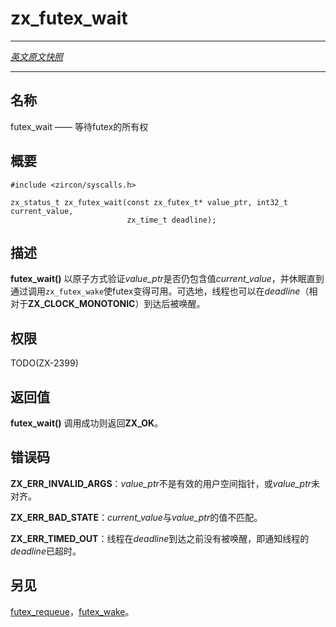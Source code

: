 # zx_futex_wait
---

[*英文原文快照*](https://github.com/fuchsia-mirror/zircon/blob/9b1d42b6f62ed4a4fe443eb03e020c74abcc8875/docs/syscalls/futex_wait.md)

---
<!-- ## NAME -->
## 名称

<!-- futex_wait - Wait on a futex. -->
futex_wait —— 等待futex的所有权

<!-- ## SYNOPSIS -->
## 概要

```
#include <zircon/syscalls.h>

zx_status_t zx_futex_wait(const zx_futex_t* value_ptr, int32_t current_value,
                          zx_time_t deadline);
```

<!-- ## DESCRIPTION -->
## 描述

<!-- **futex_wait**() atomically verifies that *value_ptr* still contains the value
*current_value* and sleeps until the futex is made available by a call to
`zx_futex_wake`. Optionally, the thread can also be woken up after the
*deadline* (with respect to **ZX_CLOCK_MONOTONIC**) passes. -->
**futex_wait()** 以原子方式验证*value_ptr*是否仍包含值*current_value*，并休眠直到通过调用`zx_futex_wake`使futex变得可用。可选地，线程也可以在*deadline*（相对于**ZX_CLOCK_MONOTONIC**）到达后被唤醒。

<!-- ## RIGHTS -->
## 权限

TODO(ZX-2399)

<!-- ## RETURN VALUE -->
## 返回值

<!-- **futex_wait**() returns **ZX_OK** on success. -->
**futex_wait()** 调用成功则返回**ZX_OK**。

<!-- ## ERRORS -->
## 错误码

<!-- **ZX_ERR_INVALID_ARGS**  *value_ptr* is not a valid userspace pointer, or
*value_ptr* is not aligned. -->
**ZX_ERR_INVALID_ARGS**：*value_ptr*不是有效的用户空间指针，或*value_ptr*未对齐。

<!-- **ZX_ERR_BAD_STATE**  *current_value* does not match the value at *value_ptr*. -->
**ZX_ERR_BAD_STATE**：*current_value*与*value_ptr*的值不匹配。

<!-- **ZX_ERR_TIMED_OUT**  The thread was not woken before *deadline* passed. -->
**ZX_ERR_TIMED_OUT**：线程在*deadline*到达之前没有被唤醒，即通知线程的*deadline*已超时。
<!-- ## SEE ALSO -->
## 另见

<!-- [futex_requeue](futex_requeue.md),
[futex_wake](futex_wake.md). -->
[futex_requeue](futex_requeue.md)，[futex_wake](futex_wake.md)。